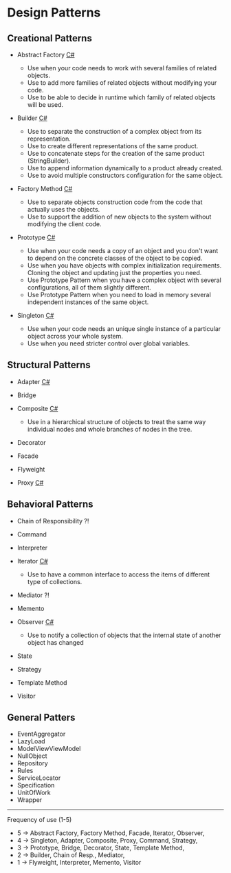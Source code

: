 # Design Patterns

## Creational Patterns

-   Abstract Factory [C#](https://github.com/osotorrio/designpatterns/tree/master/CSharp/Creational/AbstractFactory)

    -   Use when your code needs to work with several families of related objects.
    -   Use to add more families of related objects without modifying your code.
    -   Use to be able to decide in runtime which family of related objects will be used.

-   Builder [C#](https://github.com/osotorrio/designpatterns/tree/master/CSharp/Creational/Builder)

    -   Use to separate the construction of a complex object from its representation.
    -   Use to create different representations of the same product.
    -   Use to concatenate steps for the creation of the same product (StringBuilder).
    -   Use to append information dynamically to a product already created.
    -   Use to avoid multiple constructors configuration for the same object.

-   Factory Method [C#](https://github.com/osotorrio/designpatterns/tree/master/CSharp/Creational/FactoryMethod)

    -   Use to separate objects construction code from the code that actually uses the objects.
    -   Use to support the addition of new objects to the system without modifying the client code.

-   Prototype [C#](https://github.com/osotorrio/designpatterns/tree/master/CSharp/Creational/Prototype)

    -   Use when your code needs a copy of an object and you don't want to depend on the concrete classes of the object to be copied.
    -   Use when you have objects with complex initialization requirements. Cloning the object and updating just the properties you need.
    -   Use Prototype Pattern when you have a complex object with several configurations, all of them slightly different.
    -   Use Prototype Pattern when you need to load in memory several independent instances of the same object.

-   Singleton [C#](https://github.com/osotorrio/designpatterns/tree/master/CSharp/Creational/Singleton)
    -   Use when your code needs an unique single instance of a particular object across your whole system.
    -   Use when you need stricter control over global variables.

## Structural Patterns

-   Adapter [C#](https://github.com/osotorrio/designpatterns/tree/master/CSharp/Structural/Adapter)

-   Bridge

-   Composite [C#](https://github.com/osotorrio/designpatterns/tree/master/CSharp/Structural/Composite)
    -   Use in a hierarchical structure of objects to treat the same way individual nodes and whole branches of nodes in the tree.

-   Decorator

-   Facade

-   Flyweight

-   Proxy [C#](https://github.com/osotorrio/designpatterns/tree/master/CSharp/Structural/Proxy)

## Behavioral Patterns

-   Chain of Responsibility ?!

-   Command

-   Interpreter

-   Iterator [C#](https://github.com/osotorrio/designpatterns/tree/master/CSharp/Behavioral/Iterator)
    -   Use to have a common interface to access the items of different type of collections.

-   Mediator ?!

-   Memento

-   Observer [C#](https://github.com/osotorrio/designpatterns/tree/master/CSharp/Behavioral/Observer)
    -   Use to notify a collection of objects that the internal state of another object has changed

-   State

-   Strategy

-   Template Method

-   Visitor

## General Patters

-   EventAggregator
-   LazyLoad
-   ModelViewViewModel
-   NullObject
-   Repository
-   Rules
-   ServiceLocator
-   Specification
-   UnitOfWork
-   Wrapper

---

Frequency of use (1-5)

-   5 -> Abstract Factory, Factory Method, Facade, Iterator, Observer,
-   4 -> Singleton, Adapter, Composite, Proxy, Command, Strategy,
-   3 -> Prototype, Bridge, Decorator, State, Template Method,
-   2 -> Builder, Chain of Resp., Mediator,
-   1 -> Flyweight, Interpreter, Memento, Visitor

